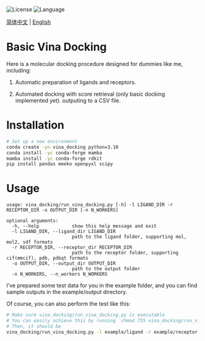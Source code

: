 ![License](https://img.shields.io/badge/license-MIT-yellowgreen)  ![Language](https://img.shields.io/badge/language-python-blue)

<a href="./readme.chs.md">简体中文</a> | <a href="./readme.md">English</a>

# Basic Vina Docking
Here is a molecular docking procedure designed for dummies like me, including:

1. Automatic preparation of ligands and receptors.

2. Automated docking with score retrieval (only basic docking implemented yet). outputing to a CSV file.

# Installation 
```bash
# Set up a new environment
conda create -yn vina_docking python=3.10
conda install -yc conda-forge mamba
mamba install -yc conda-forge rdkit
pip install pandas meeko openpyxl scipy
```

# Usage
```
usage: vina_docking/run_vina_docking.py [-h] -l LIGAND_DIR -r RECEPTOR_DIR -o OUTPUT_DIR [-n N_WORKERS]

optional arguments:
  -h, --help            show this help message and exit
  -l LIGAND_DIR, --ligand_dir LIGAND_DIR
                        path to the ligand folder, supporting mol, mol2, sdf formats
  -r RECEPTOR_DIR, --receptor_dir RECEPTOR_DIR
                        path to the receptor folder, supporting cif(mmcif), pdb, pdbqt formats
  -o OUTPUT_DIR, --output_dir OUTPUT_DIR
                        path to the output folder
  -n N_WORKERS, --n_workers N_WORKERS
```

I've prepared some test data for you in the example folder, and you can find sample outputs in the example/output directory.

Of course, you can also perform the test like this:

```bash
# Make sure vina_docking/run_vina_docking.py is executable
# You can easily achieve this by running `chmod 755 vina_docking/run_vina_docking.py`
# Then, it should be
vina_docking/run_vina_docking.py -l example/ligand -r example/receptor -o example/output
```

